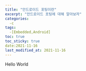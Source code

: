 ```yaml
---
title: "안드로이드 포팅이란"
excerpt: "안드로이드 포팅에 대해 알아보자"
categories: 
  -c
tags:
  -[Embedded,Android]
toc: true
toc_sticky: true
date:2021-11-16
last_modified_at: 2021-11-16
---
```


Hello World